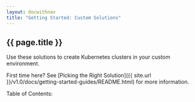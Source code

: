 ```yaml
---
layout: docwithnav
title: "Getting Started: Custom Solutions"
---
```


## {{ page.title }} ##

Use these solutions to create Kubernetes clusters in your custom environment.

First time here? See [Picking the Right Solution]({{ site.url }}/v1.0/docs/getting-started-guides/README.html) for more information.

<p>Table of Contents:</p>
<ul id="toclist"></ul>
 
<script>
$(function() {
		$('#toclist').load( location.pathname + " #gentoccustom li" );
});
</script>
